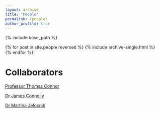 ```yaml
---
layout: archive
title: "People"
permalink: /people/
author_profile: true
---
```


{% include base_path %}

{% for post in site.people reversed %}
{% include archive-single.html %}
{% endfor %}




Collaborators
======
[Professor Thomas Connor](https://www.cardiff.ac.uk/people/view/81141-connor-thomas)

[Dr James Connolly](https://www.ncl.ac.uk/medical-sciences/people/profile/jamesconnolly2.html)

[Dr Martina Jelocnik](https://www.usc.edu.au/staff/dr-martina-jelocnik)
